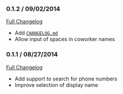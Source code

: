 ### 0.1.2 / 09/02/2014
[Full Changelog](https://github.com/frdmn/alfred-ldap/compare/0.1.1..0.1.2)

* Add [`CHANGELOG.md`](https://github.com/frdmn/alfred-ldap/blob/master/CHANGELOG.md)
* Allow input of spaces in coworker names


### 0.1.1 / 08/27/2014
[Full Changelog](https://github.com/frdmn/alfred-ldap/commits/0.1.1)

* Add support to search for phone numbers
* Improve selection of display name
